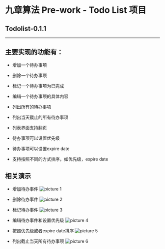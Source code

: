 # 九章算法 Pre-work - Todo List 项目
## Todolist-0.1.1
---

## 主要实现的功能有：
- 增加一个待办事项
- 删除一个待办事项
- 标记一个待办事项为已完成
- 编辑一个待办事项的具体内容
- 列出所有的待办事项
- 列出当天截止的所有待办事项

- 列表界面支持翻页
- 待办事项可以设置优先级
- 待办事项可以设置expire date
- 支持按照不同的方式排序，如优先级，expire date

## 相关演示

+ 增加待办事件
![picture 1](https://github.com/JackTang816/todolist-v2/blob/master/create.gif "增加待办事件")

+ 删除待办事件
![picture 2](https://github.com/JackTang816/todolist-v2/blob/master/delete.gif "删除待办事件")

+ 标记待办事件
![picture 3](https://github.com/JackTang816/todolist-v2/blob/master/mark.gif "标记待办事件")

+ 编辑待办事件和设置优先级
![picture 4](https://github.com/JackTang816/todolist-v2/blob/master/update.gif "编辑待办事件")

+ 按照优先级或者expire date排序
![picture 5](https://github.com/JackTang816/todolist-v2/blob/master/orderList.gif "编辑待办事件")

+ 列出截止当天所有待办事项
![picture 6](https://github.com/JackTang816/todolist-v2/blob/master/filterToday.gif "编辑待办事件")

